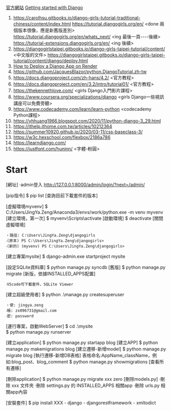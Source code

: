 [官方網站](https://docs.djangoproject.com/en/4.2/)
[Getting started with Django](https://www.djangoproject.com/start/)

1. https://carolhsu.gitbooks.io/django-girls-tutorial-traditional-chiness/content/index.html <done>
   https://tutorial.djangogirls.org/en/ <done 兩個版本很像，應是新舊版差別>
   https://tutorial.djangogirls.org/en/whats_next/ <ing 最後一頁----後續>
   https://tutorial-extensions.djangogirls.org/en/ <ing 後續>
2. https://djangogirlstaipei.gitbooks.io/django-girls-taipei-tutorial/content/ <中文版的文件>
   https://djangogirlstaipei.gitbooks.io/django-girls-taipei-tutorial/content/django/deploy.html
3. [How to Deploy a Django App on Render](https://www.freecodecamp.org/news/deploying-a-django-app-to-render/)
4. https://github.com/JacquesBlazor/python.DjangoTutorial.zh-tw
5. https://docs.djangoproject.com/zh-hans/4.2/ <官方教程>
6. https://docs.djangoproject.com/en/3.2/intro/tutorial01/ <官方教程>
7. https://thekennethlove.com/ <girls Django入門影片課程>
8. https://www.coursera.org/specializations/django <girls Django一些視訊講座可以免費旁聽>
9. https://www.codecademy.com/learn/learn-python <codecademy Python課程>
10. https://yhhuang1966.blogspot.com/2020/11/python-django-3_29.html
11. https://ithelp.ithome.com.tw/articles/10212364
12. https://summer10920.github.io/2020/03-11/css-baseclass-3/ <css>
13. https://w3c.hexschool.com/flexbox/2186a786 <bootstrap>
14. https://learndjango.com/
15. https://justfont.com/huninn/ <字體-粉圓>

# Start

[網址]
    ‧admin登入 http://127.0.0.1:8000/admin/login/?next=/admin/

[pip指令]
    $ pip list [查詢目前下載套件的版本]

[虛擬環境myvenv]
    $ C:/Users/JingYa.Zeng/Anaconda3/envs/work/python.exe -m venv myvenv [建立環境，第一次]
    $ myvenv\Scripts\activate [啟動環境]
    $ deactivate [關閉虛擬環境]

    ‧路徑: C:\Users\JingYa.Zeng\djangogirls
    ‧(原本) PS C:\Users\JingYa.Zeng\djangogirls>
    ‧(新的) (myvenv) PS C:\Users\JingYa.Zeng\djangogirls>

[建立專案mysite]
    $ django-admin.exe startproject mysite

[設定SQLite資料庫]
    $ python manage.py syncdb [舊版]
    $ python manage.py migrate [新版，依據INSTALLED_APPS配置]

    ‧VScode可下載套件，SQLite Viewer

[建立超級使用者]
    $ python .\manage.py createsuperuser
    
    ‧使: jingya.zeng
    ‧帳: zx096731@gmail.com
    ‧密: password

[運行專案，啟動WebServer]
    $ cd .\mysite\
    $ python manage.py runserver

[建立application]
    $ python manage.py startapp blog [建立APP]
    $ python manage.py makemigrations blog [建立遷移-新增model]
    $ python manage.py migrate blog [執行遷移-新增DB表格] 表格命名:AppName_className，例如:blog_post、blog_comment
    $ python manage.py showmigrations [查看所有遷移]

[刪除application]
    $ python manage.py migrate xxx zero [刪除models.py]
    ‧刪除 xxx 文件夾
    ‧刪除 settings.py 的 INSTALLED_APPS 相關app
    ‧刪除 urls.py 相關app內容

[安裝套件]
    $ pip install XXX
    - django
    - djangorestframework
    - xmltodict
